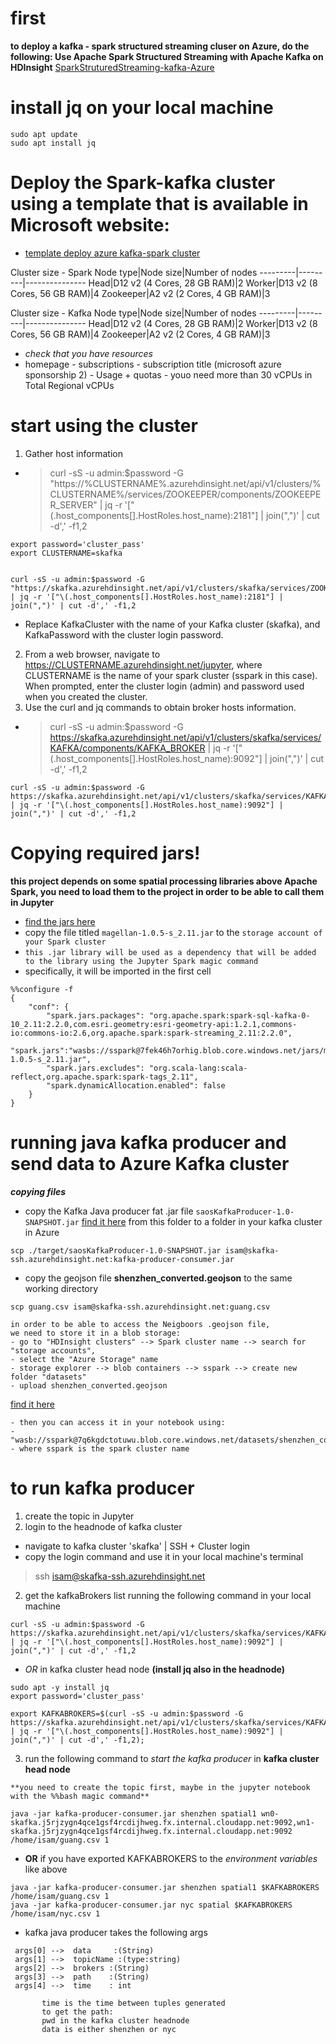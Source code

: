# first
**to deploy a kafka - spark structured streaming cluser on Azure, do the following: Use Apache Spark Structured Streaming with Apache Kafka on HDInsight** 
[SparkStruturedStreaming-kafka-Azure](https://docs.microsoft.com/it-it/azure/hdinsight/hdinsight-apache-kafka-spark-structured-streaming)

# install jq on your local machine
```
sudo apt update
sudo apt install jq
```

# Deploy the Spark-kafka cluster using a template that is available in Microsoft website:
- [template deploy azure kafka-spark cluster](https://docs.microsoft.com/it-it/azure/hdinsight/hdinsight-apache-kafka-spark-structured-streaming)


Cluster size - Spark
Node type|Node size|Number of nodes
---------|---------|---------------
Head|D12 v2 (4 Cores, 28 GB RAM)|2
Worker|D13 v2 (8 Cores, 56 GB RAM)|4
Zookeeper|A2 v2 (2 Cores, 4 GB RAM)|3

Cluster size - Kafka
Node type|Node size|Number of nodes
---------|---------|---------------
Head|D12 v2 (4 Cores, 28 GB RAM)|2
Worker|D13 v2 (8 Cores, 56 GB RAM)|4
Zookeeper|A2 v2 (2 Cores, 4 GB RAM)|3


- *check that you have resources*
- homepage - subscriptions - subscription title (microsoft azure sponsorship 2) - Usage + quotas - youo need more than 30 vCPUs in Total Regional vCPUs

# start using the cluster

1. Gather host information

- > curl -sS -u admin:$password -G "https://%CLUSTERNAME%.azurehdinsight.net/api/v1/clusters/%CLUSTERNAME%/services/ZOOKEEPER/components/ZOOKEEPER_SERVER" | jq -r '["\(.host_components[].HostRoles.host_name):2181"] | join(",")' | cut -d',' -f1,2

```
export password='cluster_pass'
export CLUSTERNAME=skafka

```
```

curl -sS -u admin:$password -G "https://skafka.azurehdinsight.net/api/v1/clusters/skafka/services/ZOOKEEPER/components/ZOOKEEPER_SERVER" | jq -r '["\(.host_components[].HostRoles.host_name):2181"] | join(",")' | cut -d',' -f1,2
```

- Replace KafkaCluster with the name of your Kafka cluster (skafka), and KafkaPassword with the cluster login password.
2. From a web browser, navigate to https://CLUSTERNAME.azurehdinsight.net/jupyter, where CLUSTERNAME is the name of your spark cluster (sspark in this case). When prompted, enter the cluster login (admin) and password used when you created the cluster.
4. Use the curl and jq commands  to obtain broker hosts information.
- > curl -sS -u admin:$password -G https://skafka.azurehdinsight.net/api/v1/clusters/skafka/services/KAFKA/components/KAFKA_BROKER | jq -r '["\(.host_components[].HostRoles.host_name):9092"] | join(",")' | cut -d',' -f1,2

```
curl -sS -u admin:$password -G https://skafka.azurehdinsight.net/api/v1/clusters/skafka/services/KAFKA/components/KAFKA_BROKER | jq -r '["\(.host_components[].HostRoles.host_name):9092"] | join(",")' | cut -d',' -f1,2
```
# Copying required jars!
**this project depends on some spatial processing libraries above Apache Spark, you need to load them to the project in order to be able to call them in Jupyter**
- [find the jars here](./jars/)
- copy the file titled `magellan-1.0.5-s_2.11.jar` to the `storage account of your Spark cluster`
- `this .jar library will be used as a dependency that will be added to the library using the Jupyter Spark magic command`
- specifically, it will be imported in the first cell
```
%%configure -f
{
    "conf": {
        "spark.jars.packages": "org.apache.spark:spark-sql-kafka-0-10_2.11:2.2.0,com.esri.geometry:esri-geometry-api:1.2.1,commons-io:commons-io:2.6,org.apache.spark:spark-streaming_2.11:2.2.0",
        "spark.jars":"wasbs://sspark@7fek46h7orhig.blob.core.windows.net/jars/magellan-1.0.5-s_2.11.jar",
        "spark.jars.excludes": "org.scala-lang:scala-reflect,org.apache.spark:spark-tags_2.11",
        "spark.dynamicAllocation.enabled": false
    }
}
```
# running java kafka producer and send data to Azure Kafka cluster

***copying files***

- copy the Kafka Java producer fat .jar file `saosKafkaProducer-1.0-SNAPSHOT.jar` [find it here](./jars)  from this folder  to a folder in your kafka cluster in Azure
```
scp ./target/saosKafkaProducer-1.0-SNAPSHOT.jar isam@skafka-ssh.azurehdinsight.net:kafka-producer-consumer.jar
```
- copy the geojson file **shenzhen_converted.geojson** to the same working directory
```
scp guang.csv isam@skafka-ssh.azurehdinsight.net:guang.csv
```


```
in order to be able to access the Neigboors .geojson file, 
we need to store it in a blob storage:
- go to "HDInsight clusters" --> Spark cluster name --> search for "storage accounts",
- select the "Azure Storage" name 
- storage explorer --> blob containers --> sspark --> create new folder "datasets"
- upload shenzhen_converted.geojson
```
[find it here](./data/)
```
- then you can access it in your notebook using:
- "wasb://sspark@7q6kgdctotuwu.blob.core.windows.net/datasets/shenzhen_converted.geojson"
- where sspark is the spark cluster name
```
# to run kafka producer
1. create the topic in Jupyter
2. login to the headnode of kafka cluster
  - navigate to kafka cluster 'skafka' | SSH + Cluster login
  - copy the login command and use it in your local machine's terminal
   > ssh isam@skafka-ssh.azurehdinsight.net
2. get the kafkaBrokers list running the following command in your local machine
```
curl -sS -u admin:$password -G https://skafka.azurehdinsight.net/api/v1/clusters/skafka/services/KAFKA/components/KAFKA_BROKER | jq -r '["\(.host_components[].HostRoles.host_name):9092"] | join(",")' | cut -d',' -f1,2
```
 - *OR* in kafka cluster head node **(install jq also in the headnode)**
```
sudo apt -y install jq
export password='cluster_pass'

export KAFKABROKERS=$(curl -sS -u admin:$password -G https://skafka.azurehdinsight.net/api/v1/clusters/skafka/services/KAFKA/components/KAFKA_BROKER | jq -r '["\(.host_components[].HostRoles.host_name):9092"] | join(",")' | cut -d',' -f1,2);
```


3. run the following command to *start the kafka producer* in **kafka cluster head node**

```
**you need to create the topic first, maybe in the jupyter notebook with the %%bash magic command**
```
```
java -jar kafka-producer-consumer.jar shenzhen spatial1 wn0-skafka.j5rjzygn4qce1gsf4rcdijhweg.fx.internal.cloudapp.net:9092,wn1-skafka.j5rjzygn4qce1gsf4rcdijhweg.fx.internal.cloudapp.net:9092 /home/isam/guang.csv 1
```
 - **OR** if you have exported KAFKABROKERS to the *environment variables* like above
```
java -jar kafka-producer-consumer.jar shenzhen spatial1 $KAFKABROKERS /home/isam/guang.csv 1
java -jar kafka-producer-consumer.jar nyc spatial $KAFKABROKERS /home/isam/nyc.csv 1
```
 - kafka java producer takes the following args
 ```
  args[0] -->  data     :(String) 
  args[1] -->  topicName :(type:string)
  args[2] -->  brokers :(String)
  args[3] -->  path    :(String) 
  args[4] -->  time    : int  
        
        time is the time between tuples generated
        to get the path:
        pwd in the kafka cluster headnode
        data is either shenzhen or nyc
 ```

